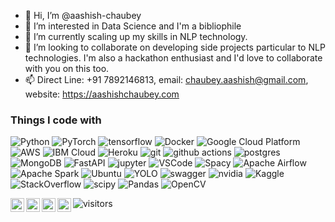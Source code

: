 - 👋 Hi, I’m @aashish-chaubey
- 👀 I’m interested in Data Science and I'm a bibliophile
- 🌱 I’m currently scaling up my skills in NLP technology.
- 💞️ I’m looking to collaborate on developing side projects particular to NLP technologies. I'm also a hackathon enthusiast and I'd love to collaborate with you on this too.
- 📫 Direct Line: +91 7892146813, email: chaubey.aashish@gmail.com, website: https://aashishchaubey.com

<h3>Things I code with</h3>
<p>
  <img alt="Python" src="https://img.shields.io/badge/-Python-366C9C?style=flat-square&logo=python&logoColor=white" />
  <img alt="PyTorch" src="https://img.shields.io/badge/-PyTorch-FB542B?style=flat-square&logo=pytorch&logoColor=white" />
  <img alt="tensorflow" src="https://img.shields.io/badge/-Tensorflow-E34F26?style=flat-square&logo=tensorflow&logoColor=white" />
  <img alt="Docker" src="https://img.shields.io/badge/-Docker-46a2f1?style=flat-square&logo=docker&logoColor=white" />
  
  <img alt="Google Cloud Platform" src="https://img.shields.io/badge/-Google_Cloud_Platform-1a73e8?style=flat-square&logo=google-cloud&logoColor=white" />
  <img alt="AWS" src="https://img.shields.io/badge/-AWS-FD9A2E?style=flat-square&logo=amazonaws&logoColor=white" />
  <img alt="IBM Cloud" src="https://img.shields.io/badge/-IBM%20Cloud-3B86F7?style=flat-square&logo=ibmcloud&logoColor=white" />
  <img alt="Heroku" src="https://img.shields.io/badge/-Heroku-430098?style=flat-square&logo=heroku&logoColor=white" />
  
  <img alt="git" src="https://img.shields.io/badge/-Git-F05032?style=flat-square&logo=git&logoColor=white" />
  <img alt="github actions" src="https://img.shields.io/badge/-Github_Actions-2088FF?style=flat-square&logo=github-actions&logoColor=white" />
  
  <img alt="postgres" src="https://img.shields.io/badge/-Postgres-764ABC?style=flat-square&logo=postgresql&logoColor=white" />
  <img alt="MongoDB" src="https://img.shields.io/badge/-MongoDB-13aa52?style=flat-square&logo=mongodb&logoColor=white" />
  <img alt="FastAPI" src="https://img.shields.io/badge/-FastAPI-43853d?style=flat-square&logo=fastapi&logoColor=white" />
  
  <img alt="jupyter" src="https://img.shields.io/badge/-Jupyter-F9A03C?style=flat-square&logo=jupyter&logoColor=white" />
  <img alt="VSCode" src="https://img.shields.io/badge/-VSCode-3CA5EB?style=flat-square&logo=visualstudiocode&logoColor=white" />
  
  <img alt="Spacy" src="https://img.shields.io/badge/-SpaCy-0799C9?style=flat-square&logo=spacy&logoColor=white" />
  
  <img alt="Apache Airflow" src="https://img.shields.io/badge/-Apache_Airflow-DD3925?style=flat-square&logo=apacheairflow&logoColor=white" />
  <img alt="Apache Spark" src="https://img.shields.io/badge/-Apache_Spark-DB5725?style=flat-square&logo=apachespark&logoColor=white" />
  
  <img alt="Ubuntu" src="https://img.shields.io/badge/-Ubuntu-E75C28?style=flat-square&logo=ubuntu&logoColor=white" />
  <img alt="YOLO" src="https://img.shields.io/badge/-YOLO-E10098?style=flat-square&logo=yolo&logoColor=white" />
  <img alt="swagger" src="https://img.shields.io/badge/-Swagger-81E32C?style=flat-square&logo=swagger&logoColor=white" />
  <img alt="nvidia" src="https://img.shields.io/badge/-NVIDIA-77B916?style=flat-square&logo=nvidia&logoColor=white" />
  
  <img alt="Kaggle" src="https://img.shields.io/badge/-Kaggle-37BAE8?style=flat-square&logo=kaggle&logoColor=white" />
  <img alt="StackOverflow" src="https://img.shields.io/badge/-Stack_Overflow-EB7229?style=flat-square&logo=stackoverflow&logoColor=white" />
  <img alt="scipy" src="https://img.shields.io/badge/-SciPy-024F9C?style=flat-square&logo=scipy&logoColor=white" />
  <img alt="Pandas" src="https://img.shields.io/badge/-Pandas-8DD6F9?style=flat-square&logo=pandas&logoColor=white" /> 
  <img alt="OpenCV" src="https://img.shields.io/badge/-OpenCV-EC4A3F?style=flat-square&logo=opencv&logoColor=white" />
  
  
  
</p>

<a href="https://www.instagram.com/sunny._.chuabey/">
  <img align="left" alt="Aashish's Instagram" width="22px" src="https://raw.githubusercontent.com/hussainweb/hussainweb/main/icons/instagram.png" />
</a>
<a href="https://discord.gg/p7pqTt9z">
  <img align="left" alt="Aashish's Discord" width="22px" src="https://raw.githubusercontent.com/peterthehan/peterthehan/master/assets/discord.svg" />
</a>
<a href="https://twitter.com/AashishLChaubey">
  <img align="left" alt="Aashish Chaubey | Twitter" width="22px" src="https://raw.githubusercontent.com/peterthehan/peterthehan/master/assets/twitter.svg" />
</a>
<a href="https://www.linkedin.com/in/chaubey-aashish/">
  <img align="left" alt="Aashish's LinkedIN" width="22px" src="https://raw.githubusercontent.com/peterthehan/peterthehan/master/assets/linkedin.svg" />
</a>

![visitors](https://visitor-badge.glitch.me/badge?page_id=aashish-chaubey.aashish-chaubey)

<!---
aashish-chaubey/aashish-chaubey is a ✨ special ✨ repository because its `README.md` (this file) appears on your GitHub profile.
You can click the Preview link to take a look at your changes.
--->
